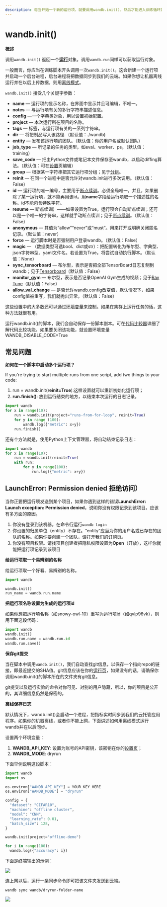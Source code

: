 ```yaml
---
description: 每当开始一个新的运行项，就要调用wandb.init()，然后才能进入训练循环并记录模型指标。
---
```


# wandb.init\(\)

**概述**

调用`wandb.init()` 返回一个[**运行**](https://app.gitbook.com/@weights-and-biases/s/docs/~/drafts/-MKaPhwzNIegNuInaekR/library/reference/wandb_api#run)对象。调用`wandb.run`同样可以获取运行对象。

一般而言，你应当在训练脚本开头调用一次`wandb.init()`。这会新建一个运行项并启动一个后台进程，后台进程将把数据同步到我们的云端。如果你想让机器离线运行并在以后上传数据，则用[离线模式](https://app.gitbook.com/@weights-and-biases/s/docs/~/drafts/-MKaPhwzNIegNuInaekR/library/technical-faq#does-your-tool-track-or-store-training-data)。

`wandb.init()` 接受几个关键字参数：

* **name** — 运行项的显示名称，在界面中显示并且可编辑，不唯一。
* **notes** — 与运行项有关的多行字符串描述信息。
* **config** —一个字典类对象，用以设置初始配置。
* **project** — 本次运行所在项目的名称。
* **tags** — 标签，与运行项有关的一系列字符串。
* **dir** — 将把制品写入该路径.（默认值：./wandb\)
* **entity** — 发布该运行项的团队。（默认值：你的用户名或默认团队）
* **job\_type** — 所记录的任务的类型，如eval、worker、ps。（默认值：training）
* **save\_code** — 把主Python文件或笔记本文件保存至wandb，以启动diffing算法。（默认值：可在[设置](https://wandb.ai/settings)页编辑）
* **group** —  根据某一字符串把其它运行项分组；见于[分组](https://app.gitbook.com/@weights-and-biases/s/docs/~/drafts/-MKaPhwzNIegNuInaekR/library/advanced/grouping)。
* **reinit** — 在同一个进程中是否允许对wandb.init进行多次调用。（默认值：False）
* **id** — 运行项的唯一编号，主要用于[断点续训](https://app.gitbook.com/@weights-and-biases/s/docs/~/drafts/-MKaPhwzNIegNuInaekR/library/advanced/resuming)。必须全局唯一，并且，如果删除了某一运行项，就不能再用该id。用**name**字段给运行项取一个描述性的名称。id不能包含特殊字符。
* **resume** —  断点续训）——如果设置为True，运行项会自动断点续训；还可以是一个唯一的字符串，这样就手动断点续训；见于[断点续训](https://app.gitbook.com/@weights-and-biases/s/docs/~/drafts/-MKaPhwzNIegNuInaekR/library/advanced/resuming)。（默认值：False）
* **anonymous** — 其值为“allow”“never”或“must”。用来打开或明确关闭匿名记录。（默认值：never）
* **force** — 运行脚本时是否强制用户登录wandb。（默认值：False）
* **magic** — （数据类型可选bool、dict或str）：把配置转化为布尔型、字典型、json字符串型、yaml文件名。若设置为True，将尝试自动执行脚本。（默认值：None）
* **sync\_tensorboard** — 布尔型，表示是否把全部TensorBoard日志复制到wandb；见于[Tensorboard](https://docs.wandb.com/library/integrations/tensorboard)（默认值：False）
* **monitor\_gym** — 布尔型，表示是否记录OpenAI Gym生成的视频；见于[Ray Tune](https://docs.wandb.com/library/integrations/ray-tune)（默认值：False）
* **allow\_val\_change** —  是否允许wandb.config改变值，默认情况下，如果config值被重写，我们就抛出异常。（默认值：False）

这些设置中的大多数还可以通过[环境变量](https://app.gitbook.com/@weights-and-biases/s/docs/~/drafts/-MKaPhwzNIegNuInaekR/library/environment-variables)来控制。如果在集群上运行任务的话，这种方法就很有用。

运行wandb.init\(\)的脚本，我们会自动保存一份脚本副本。可在[代码比较器](https://app.gitbook.com/@weights-and-biases/s/docs/~/drafts/-MKaPhwzNIegNuInaekR/app/features/panels/code)详细了解代码比较功能。如果要关闭该功能，就设置环境变量WANDB\_DISABLE\_CODE=True

## **常见问题**

**如何在一个脚本中启动多个运行项？**

If you're trying to start multiple runs from one script, add two things to your code:

1. run = wandb.init\(**reinit=True**\):这样设置就可以重新初始化运行项；
2. **run.finish\(\)**: 放到运行结束的地方，以结束本次运行的日志记录。

```python
import wandb
for x in range(10):
    run = wandb.init(project="runs-from-for-loop", reinit=True)
    for y in range (100):
        wandb.log({"metric": x+y})
    run.finish()
```

还有个方法就是，使用Python上下文管理器，将自动结束记录日志：

```python
import wandb
for x in range(10):
    run = wandb.init(reinit=True)
    with run:
        for y in range(100):
            run.log({"metric": x+y})
```

## LaunchError: Permission denied **拒绝访问）**

当你正要把运行项发送到某个项目，如果你遇到这样的错误**LaunchError: Launch exception: Permission denied**，说明你没有权限记录到该项目。应该有多方面的原因。

1. 你没有登录到该机器。在命令行运行`wandb login`
2. 你设置的归属单位（entity）不存在。“entity”应当为你的用户名或已存在的团队的名称。如果你要创建一个团队，请打开我们的[订购页](https://wandb.ai/billing)。
3. 你没有项目权限。请找项目创建者把隐私权限设置为**Open**（开放），这样你就能把运行项记录到该项目

**给运行项取一个易辨别的名称**

给运行项取一个好看、易辨别的名称。

```python
import wandb

wandb.init()
run_name = wandb.run.name
```

**把运行项名称设置为生成的运行项id**

如果你想把运行项名称（如snowy-owl-10）重写为运行项id（如qvlp96vk），则用下面这段代码：

```python
import wandb
wandb.init()
wandb.run.name = wandb.run.id
wandb.run.save()
```

**保存git提交**

当在脚本中调用`wandb.init()`，我们自动查找git信息，以保存一个指向repo的链接，即最近提交的SHA值。git信息应该在你的[运行页](https://app.gitbook.com/@weights-and-biases/s/docs/~/drafts/-MKaPhwzNIegNuInaekR/app/pages/run-page#overview-tab)，如果没有的话，请确保你调用wandb.init\(\)的脚本所在的文件夹有git信息。

git提交以及运行实验的命令对你可见、对别的用户隐藏，所以，你的项目是公开的，其详细信息仍然是保密的。

**离线保存日志**

默认情况下，wandb.init\(\)会启动一个进程，把指标实时同步到我们的云托管应用程序。如果你的机器离线，或者你不能上网，下面讲述如何用离线模式运行wandb并在以后同步。

设置两个环境变量：

1. **WANDB\_API\_KEY**: 设置为账号的API密钥，该密钥在你的[设置页](https://wandb.ai/login)；
2. **WANDB\_MODE**: dryrun

下面举例说明这段脚本：

```python
import wandb
import os

os.environ["WANDB_API_KEY"] = YOUR_KEY_HERE
os.environ["WANDB_MODE"] = "dryrun"

config = {
  "dataset": "CIFAR10",
  "machine": "offline cluster",
  "model": "CNN",
  "learning_rate": 0.01,
  "batch_size": 128,
}

wandb.init(project="offline-demo")

for i in range(100):
  wandb.log({"accuracy": i})
```

下面是终端输出的示例：

![](../../.gitbook/assets/image%20%2881%29.png)

连上网以后，运行一条同步命令即可把该文件夹发送到云端。

`wandb sync wandb/dryrun-folder-name`

![](../../.gitbook/assets/image%20%2836%29.png)

